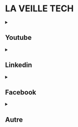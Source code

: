 # LA VEILLE TECH

<details>
  <summary><h2>Youtube</h2></summary>
  
- **TechWorld with Nana :** https://www.youtube.com/@TechWorldwithNana
  - Une chaine très solide, parfois un peu lourde, sur le devops en règle générale. Cela m'a beaucoup servi pour mettre en place un container docker téléchargeable directement via l'interface AWS. Très bien expliqué
- **Xavki :** https://www.youtube.com/@xavki
  - Du contenu très lourd sur le devops, qui part souvent de très loin pour expliquer quelque chose. Du contenu pertinent qui nécessite beaucoup de concentration! 
- **Garphikart :** https://www.youtube.com/@grafikart
  - Incontrounable. Des guides en français bien solides qui proposent vraiment de faire le tour de certaines tech 
- **Kodaps :** https://www.youtube.com/@kodaps_fr
  - Des vidéos plus légères mettants en scène des concepts clés. Du contenu appréciable à regarder tranquillement, de la vulgarisation informatique
- **Benjamin Code :** https://www.youtube.com/@BenjaminCode
  - Un pro du frontend en peu délirant, on aime ou on aime pas! C'est globalement du contenu assez léger, il propose des analyses intéressantes c'est avec sa chaine que j'ai découvert le site des awwwards
- **DevelopedByEd :** https://www.youtube.com/@developedbyed 
  - Autrefois Deved, propose des tips sympa pour le front. Globalement ses vidéos sont légères et ciblent du contenu toujours intéressant
- **Wawa Sensei :** https://www.youtube.com/@WawaSensei
  - Une chaine devblog avec parfois des tutos sympa
- **Donkey Geek :** https://www.youtube.com/@DonkeyGeek/videos
  - Une chaine autrefois exceptionnelle avec des supers tutos pour React. Je la mets ici vraiment juste pour la citer, il a rendu la majeure parti de son contenu payant sur Udemy. C'est une valeure sûre !
- **TonyGo :** https://www.youtube.com/@tonygo
  - La chaine d'une personne très sympa également présent sur linkedin, c'est un devblog avec quelques tutos où il se positionne en junior coaché par un pro.  
- **La minute agile :** https://www.youtube.com/@LaMinuteAgile
  - Contenu assez généraliste et bien présenté. Il va au dela du dev et traite de plein de sujets autour de la tech  
- **Ben Open :** https://www.youtube.com/@BenOpen
  - J'y ai suivi sa formation complète sur API Platform. J'ai même pu échanger en direct avec lui sur discord, il a pris le temps de reprendre mon projet de me montrer directement quelques tips. Un vrai mentor!
- **CaptainDev :** https://www.youtube.com/@CaptainDev404
  - Il me semble bien que c'est du 100% devblog ici. C'est intéressant pour se positionner dans le milieu, pour s'auto-évaluer, ou simplement voir comment ça se passe ailleurs
- **Lior Chamla :** https://www.youtube.com/@LiorCHAMLA 
  - Le développeur fou! Du backend symfony principalement et du React, on très bon prof qui maintient ses élèves éveillés  
- **The Coding Train :** https://www.youtube.com/@TheCodingTrain
  - Bien qu'il fasse essentiellement la promotion de P5, il propose beaucoup de concept proprement schématisés qui permettent de comprendre certains algo. Et puis.. il est marrant
- **DevTheory :** https://www.youtube.com/@DevTheory
  - Gravite autour de JS, des vidéos relativement courtes et accessibles. C'est globalement du tutoriel léger, de la lecture de patchnote, de l'actu...
- **Pierre Giraud :** https://www.youtube.com/@PierreGiraudcom
  - Une des premières chaines sur lesquelles je suis allé. Des tutos très approfondis et bien expliqués.
- **Cocadmin :** https://www.youtube.com/@cocadmin
  - Très pratique pour prendre en main Docker, sinon c'est globalement de la vulgarisation informatique. On y apprend quelques news, quelques stories sur les grandes figures de la tech. Une chaine légère et intéressante 
- **Micode :** https://www.youtube.com/@Micode
  - Pas vraiment de la veille tech à proprement parlé, c'est plus du divertissement mais il y a parfois quelques infos intéressantes sur l'actu. Du contenu Léger
  
</details>

<details>
  <summary><h2>Linkedin</h2></summary>
  
> Queques personnes à suivre
>  
> [En cours d'édition..]
  
- **Alysone Neyret :** Très accès sur l'encadrement de junior et la reconversion pro
- **Pierre Ricard :** Un junior avec du peps qui partage plusieurs fois par semaine ce qu'il découvre
- **Sylvain Bastid :** Le batman de linkedin, il débat souvent publiquement et c'est interessant de suivre les conversations
- **Rudy Onfroy :** De chez Capcar, présente beaucoup de concepts autour du developpement d'application et parfois plus large
- **François Pelletier :** Touche un peu à tout
- Et d'autres : **Joel Chrabie**, **Martin siesse**, **Victor billette de villemeur**...
  
</details>

<details>
  <summary><h2>Facebook</h2></summary>
  
- **Le groupe "Programmation france" :** https://www.facebook.com/groups/programmation.france
  - Je suis l'unique modérateur de ce groupe de plus de 7000 personnes, j'épaule l'admin dans la gestion de celui ci. J'y vois passer tout un tas de choses et parfois, prendre le temps d'aider quelqu'un me permet de découvrir des choses.
- **La page "Programmez" :** https://www.facebook.com/Programmez (Ainsi que le page **Developpez** qui ne publie malheureusement plus ... )
  - Publication générale de contenu toujours pertinent
- Il y a des pages comme **les joies du code** ou **I am Programmer,I have no life** qui sont surtout là à but humouristique mais qui partagent quand même des informations incontournables quand il y a un évenement de grosse ampleur
  
</details>
  
<details>
  <summary><h2>Autre</h2></summary>
  
> [En cours d'édition..]
  
</details>
